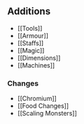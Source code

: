 ## Additions
- [[Tools]]
- [[Armour]]
- [[Staffs]]
- [[Magic]] 
- [[Dimensions]]
- [[Machines]]

### Changes
- [[Chromium]]
- [[Food Changes]]
- [[Scaling Monsters]]